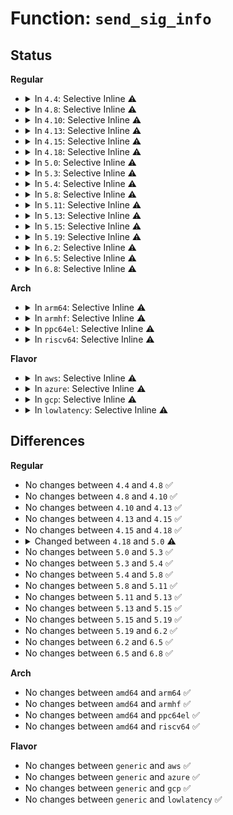 # Function: <code>send_sig_info</code>

## Status
<b>Regular</b>
<ul>
<li>
<details>
<summary>In <code>4.4</code>: Selective Inline ⚠️</summary>

```c
int send_sig_info(int sig, struct siginfo *info, struct task_struct *p);
```

**Collision:** Unique Global

**Inline:** Selective

**Transformation:** False

**Instances:**

```
In kernel/signal.c (ffffffff8108f2d0)
Location: kernel/signal.c:1413
Inline: True
Inline callers:
  - kernel/signal.c:send_sig
  - kernel/signal.c:kdb_send_sig_info
Direct callers:
  - kernel/ptrace.c:ptrace_attach
  - kernel/ptrace.c:exit_ptrace
  - kernel/pid_namespace.c:zap_pid_ns_processes
  - security/apparmor/audit.c:aa_audit
```
**Symbols:**

```
ffffffff8108f2d0-ffffffff8108f2f1: send_sig_info (STB_GLOBAL)
```
</details>
</li>
<li>
<details>
<summary>In <code>4.8</code>: Selective Inline ⚠️</summary>

```c
int send_sig_info(int sig, struct siginfo *info, struct task_struct *p);
```

**Collision:** Unique Global

**Inline:** Selective

**Transformation:** False

**Instances:**

```
In kernel/signal.c (ffffffff81095572)
Location: kernel/signal.c:1413
Inline: True
Inline callers:
  - kernel/signal.c:kdb_send_sig_info
  - kernel/signal.c:send_sig
Direct callers:
  - kernel/ptrace.c:exit_ptrace
  - kernel/ptrace.c:ptrace_attach
  - kernel/pid_namespace.c:zap_pid_ns_processes
  - security/apparmor/audit.c:aa_audit
```
**Symbols:**

```
ffffffff81092340-ffffffff81092361: send_sig_info (STB_GLOBAL)
```
</details>
</li>
<li>
<details>
<summary>In <code>4.10</code>: Selective Inline ⚠️</summary>

```c
int send_sig_info(int sig, struct siginfo *info, struct task_struct *p);
```

**Collision:** Unique Global

**Inline:** Selective

**Transformation:** False

**Instances:**

```
In kernel/signal.c (ffffffff8109a563)
Location: kernel/signal.c:1419
Inline: True
Inline callers:
  - kernel/signal.c:kdb_send_sig_info
  - kernel/signal.c:send_sig
Direct callers:
  - kernel/ptrace.c:exit_ptrace
  - kernel/ptrace.c:ptrace_attach
  - kernel/pid_namespace.c:zap_pid_ns_processes
  - security/apparmor/audit.c:aa_audit
```
**Symbols:**

```
ffffffff810972d0-ffffffff810972f1: send_sig_info (STB_GLOBAL)
```
</details>
</li>
<li>
<details>
<summary>In <code>4.13</code>: Selective Inline ⚠️</summary>

```c
int send_sig_info(int sig, struct siginfo *info, struct task_struct *p);
```

**Collision:** Unique Global

**Inline:** Selective

**Transformation:** False

**Instances:**

```
In kernel/signal.c (ffffffff810976d0)
Location: kernel/signal.c:1441
Inline: True
Inline callers:
  - kernel/signal.c:kdb_send_sig_info
  - kernel/signal.c:send_sig
Direct callers:
  - kernel/ptrace.c:exit_ptrace
  - kernel/ptrace.c:ptrace_attach
  - kernel/pid_namespace.c:zap_pid_ns_processes
  - security/apparmor/audit.c:aa_audit
```
**Symbols:**

```
ffffffff810945d0-ffffffff810945f1: send_sig_info (STB_GLOBAL)
```
</details>
</li>
<li>
<details>
<summary>In <code>4.15</code>: Selective Inline ⚠️</summary>

```c
int send_sig_info(int sig, struct siginfo *info, struct task_struct *p);
```

**Collision:** Unique Global

**Inline:** Selective

**Transformation:** False

**Instances:**

```
In kernel/signal.c (ffffffff8109e3c0)
Location: kernel/signal.c:1442
Inline: True
Inline callers:
  - kernel/signal.c:kdb_send_sig_info
  - kernel/signal.c:send_sig
Direct callers:
  - kernel/ptrace.c:exit_ptrace
  - kernel/ptrace.c:ptrace_attach
  - kernel/pid_namespace.c:zap_pid_ns_processes
  - security/apparmor/audit.c:aa_audit
```
**Symbols:**

```
ffffffff8109b470-ffffffff8109b491: send_sig_info (STB_GLOBAL)
```
</details>
</li>
<li>
<details>
<summary>In <code>4.18</code>: Selective Inline ⚠️</summary>

```c
int send_sig_info(int sig, struct siginfo *info, struct task_struct *p);
```

**Collision:** Unique Global

**Inline:** Selective

**Transformation:** False

**Instances:**

```
In kernel/signal.c (ffffffff8109f4a3)
Location: kernel/signal.c:1440
Inline: True
Inline callers:
  - kernel/signal.c:send_sig_mceerr
  - kernel/signal.c:send_sig_fault
  - kernel/signal.c:send_sig
Direct callers:
  - kernel/ptrace.c:exit_ptrace
  - kernel/ptrace.c:ptrace_attach
  - kernel/pid_namespace.c:zap_pid_ns_processes
  - security/apparmor/audit.c:aa_audit
```
**Symbols:**

```
ffffffff8109f3c0-ffffffff8109f3e1: send_sig_info (STB_GLOBAL)
```
</details>
</li>
<li>
<details>
<summary>In <code>5.0</code>: Selective Inline ⚠️</summary>

```c
int send_sig_info(int sig, struct kernel_siginfo *info, struct task_struct *p);
```

**Collision:** Unique Global

**Inline:** Selective

**Transformation:** False

**Instances:**

```
In kernel/signal.c (ffffffff810a7757)
Location: kernel/signal.c:1526
Inline: True
Inline callers:
  - kernel/signal.c:send_sig_mceerr
  - kernel/signal.c:send_sig_fault
  - kernel/signal.c:send_sig
Direct callers:
  - kernel/ptrace.c:exit_ptrace
  - kernel/ptrace.c:ptrace_attach
  - security/apparmor/audit.c:aa_audit
```
**Symbols:**

```
ffffffff810a7680-ffffffff810a76a1: send_sig_info (STB_GLOBAL)
```
</details>
</li>
<li>
<details>
<summary>In <code>5.3</code>: Selective Inline ⚠️</summary>

```c
int send_sig_info(int sig, struct kernel_siginfo *info, struct task_struct *p);
```

**Collision:** Unique Global

**Inline:** Selective

**Transformation:** False

**Instances:**

```
In kernel/signal.c (ffffffff810adef2)
Location: kernel/signal.c:1595
Inline: True
Inline callers:
  - kernel/signal.c:send_sig_mceerr
  - kernel/signal.c:send_sig_fault
  - kernel/signal.c:send_sig
Direct callers:
  - kernel/ptrace.c:exit_ptrace
  - kernel/ptrace.c:ptrace_attach
  - security/apparmor/audit.c:aa_audit
```
**Symbols:**

```
ffffffff810add80-ffffffff810adda1: send_sig_info (STB_GLOBAL)
```
</details>
</li>
<li>
<details>
<summary>In <code>5.4</code>: Selective Inline ⚠️</summary>

```c
int send_sig_info(int sig, struct kernel_siginfo *info, struct task_struct *p);
```

**Collision:** Unique Global

**Inline:** Selective

**Transformation:** False

**Instances:**

```
In kernel/signal.c (ffffffff810b4507)
Location: kernel/signal.c:1600
Inline: True
Inline callers:
  - kernel/signal.c:send_sig_mceerr
  - kernel/signal.c:send_sig_fault
  - kernel/signal.c:send_sig
Direct callers:
  - kernel/ptrace.c:exit_ptrace
  - kernel/ptrace.c:ptrace_attach
  - security/apparmor/audit.c:aa_audit
```
**Symbols:**

```
ffffffff810b43a0-ffffffff810b43c1: send_sig_info (STB_GLOBAL)
```
</details>
</li>
<li>
<details>
<summary>In <code>5.8</code>: Selective Inline ⚠️</summary>

```c
int send_sig_info(int sig, struct kernel_siginfo *info, struct task_struct *p);
```

**Collision:** Unique Global

**Inline:** Selective

**Transformation:** False

**Instances:**

```
In kernel/signal.c (ffffffff810bca3a)
Location: kernel/signal.c:1596
Inline: True
Inline callers:
  - kernel/signal.c:send_sig_mceerr
  - kernel/signal.c:send_sig_fault
  - kernel/signal.c:send_sig
Direct callers:
  - kernel/ptrace.c:exit_ptrace
  - kernel/ptrace.c:ptrace_attach
  - security/apparmor/audit.c:aa_audit
```
**Symbols:**

```
ffffffff810bc8f0-ffffffff810bc911: send_sig_info (STB_GLOBAL)
```
</details>
</li>
<li>
<details>
<summary>In <code>5.11</code>: Selective Inline ⚠️</summary>

```c
int send_sig_info(int sig, struct kernel_siginfo *info, struct task_struct *p);
```

**Collision:** Unique Global

**Inline:** Selective

**Transformation:** False

**Instances:**

```
In kernel/signal.c (ffffffff810b7d4a)
Location: kernel/signal.c:1597
Inline: True
Inline callers:
  - kernel/signal.c:send_sig_mceerr
  - kernel/signal.c:send_sig_fault
  - kernel/signal.c:send_sig
Direct callers:
  - kernel/ptrace.c:exit_ptrace
  - kernel/ptrace.c:ptrace_attach
  - security/apparmor/audit.c:aa_audit
```
**Symbols:**

```
ffffffff810b7c00-ffffffff810b7c21: send_sig_info (STB_GLOBAL)
```
</details>
</li>
<li>
<details>
<summary>In <code>5.13</code>: Selective Inline ⚠️</summary>

```c
int send_sig_info(int sig, struct kernel_siginfo *info, struct task_struct *p);
```

**Collision:** Unique Global

**Inline:** Selective

**Transformation:** False

**Instances:**

```
In kernel/signal.c (ffffffff810b92aa)
Location: kernel/signal.c:1599
Inline: True
Inline callers:
  - kernel/signal.c:send_sig_mceerr
  - kernel/signal.c:send_sig_fault
  - kernel/signal.c:send_sig
Direct callers:
  - kernel/ptrace.c:exit_ptrace
  - kernel/ptrace.c:ptrace_attach
  - security/apparmor/audit.c:aa_audit
```
**Symbols:**

```
ffffffff810b9160-ffffffff810b9181: send_sig_info (STB_GLOBAL)
```
</details>
</li>
<li>
<details>
<summary>In <code>5.15</code>: Selective Inline ⚠️</summary>

```c
int send_sig_info(int sig, struct kernel_siginfo *info, struct task_struct *p);
```

**Collision:** Unique Global

**Inline:** Selective

**Transformation:** False

**Instances:**

```
In kernel/signal.c (ffffffff810cb8a9)
Location: kernel/signal.c:1625
Inline: True
Inline callers:
  - kernel/signal.c:send_sig_fault_trapno
  - kernel/signal.c:send_sig_mceerr
  - kernel/signal.c:send_sig_fault
  - kernel/signal.c:send_sig
Direct callers:
  - kernel/ptrace.c:exit_ptrace
  - kernel/ptrace.c:ptrace_attach
  - security/apparmor/audit.c:aa_audit
```
**Symbols:**

```
ffffffff810cb6f0-ffffffff810cb711: send_sig_info (STB_GLOBAL)
```
</details>
</li>
<li>
<details>
<summary>In <code>5.19</code>: Selective Inline ⚠️</summary>

```c
int send_sig_info(int sig, struct kernel_siginfo *info, struct task_struct *p);
```

**Collision:** Unique Global

**Inline:** Selective

**Transformation:** False

**Instances:**

```
In kernel/signal.c (ffffffff810e2942)
Location: kernel/signal.c:1626
Inline: True
Inline callers:
  - kernel/signal.c:send_sig_fault_trapno
  - kernel/signal.c:send_sig_perf
  - kernel/signal.c:send_sig_mceerr
  - kernel/signal.c:send_sig_fault
  - kernel/signal.c:send_sig
Direct callers:
  - kernel/ptrace.c:ptrace_request
  - kernel/ptrace.c:exit_ptrace
  - kernel/ptrace.c:ptrace_attach
  - security/apparmor/audit.c:aa_audit
```
**Symbols:**

```
ffffffff810e2670-ffffffff810e26a9: send_sig_info (STB_GLOBAL)
```
</details>
</li>
<li>
<details>
<summary>In <code>6.2</code>: Selective Inline ⚠️</summary>

```c
int send_sig_info(int sig, struct kernel_siginfo *info, struct task_struct *p);
```

**Collision:** Unique Global

**Inline:** Selective

**Transformation:** False

**Instances:**

```
In kernel/signal.c (ffffffff81102d82)
Location: kernel/signal.c:1627
Inline: True
Inline callers:
  - kernel/signal.c:send_sig_fault_trapno
  - kernel/signal.c:send_sig_perf
  - kernel/signal.c:send_sig_mceerr
  - kernel/signal.c:send_sig_fault
  - kernel/signal.c:send_sig
Direct callers:
  - kernel/ptrace.c:ptrace_request
  - kernel/ptrace.c:exit_ptrace
  - kernel/ptrace.c:ptrace_attach
  - security/apparmor/audit.c:aa_audit
```
**Symbols:**

```
ffffffff81102a60-ffffffff81102a99: send_sig_info (STB_GLOBAL)
```
</details>
</li>
<li>
<details>
<summary>In <code>6.5</code>: Selective Inline ⚠️</summary>

```c
int send_sig_info(int sig, struct kernel_siginfo *info, struct task_struct *p);
```

**Collision:** Unique Global

**Inline:** Selective

**Transformation:** False

**Instances:**

```
In kernel/signal.c (ffffffff8110efc2)
Location: kernel/signal.c:1633
Inline: True
Inline callers:
  - kernel/signal.c:send_sig_fault_trapno
  - kernel/signal.c:send_sig_perf
  - kernel/signal.c:send_sig_mceerr
  - kernel/signal.c:send_sig_fault
  - kernel/signal.c:send_sig
Direct callers:
  - kernel/ptrace.c:ptrace_request
  - kernel/ptrace.c:exit_ptrace
  - kernel/ptrace.c:ptrace_attach
  - security/apparmor/audit.c:aa_audit
```
**Symbols:**

```
ffffffff8110eca0-ffffffff8110ecd9: send_sig_info (STB_GLOBAL)
```
</details>
</li>
<li>
<details>
<summary>In <code>6.8</code>: Selective Inline ⚠️</summary>

```c
int send_sig_info(int sig, struct kernel_siginfo *info, struct task_struct *p);
```

**Collision:** Unique Global

**Inline:** Selective

**Transformation:** False

**Instances:**

```
In kernel/signal.c (ffffffff81118942)
Location: kernel/signal.c:1639
Inline: True
Inline callers:
  - kernel/signal.c:send_sig_fault_trapno
  - kernel/signal.c:send_sig_perf
  - kernel/signal.c:send_sig_mceerr
  - kernel/signal.c:send_sig_fault
  - kernel/signal.c:send_sig
Direct callers:
  - kernel/ptrace.c:ptrace_request
  - kernel/ptrace.c:exit_ptrace
  - kernel/ptrace.c:ptrace_attach
  - security/apparmor/audit.c:aa_audit
```
**Symbols:**

```
ffffffff81118620-ffffffff81118659: send_sig_info (STB_GLOBAL)
```
</details>
</li>
</ul>
<b>Arch</b>
<ul>
<li>
<details>
<summary>In <code>arm64</code>: Selective Inline ⚠️</summary>

```c
int send_sig_info(int sig, struct kernel_siginfo *info, struct task_struct *p);
```

**Collision:** Unique Global

**Inline:** Selective

**Transformation:** False

**Instances:**

```
In kernel/signal.c (ffff80001011058c)
Location: kernel/signal.c:1600
Inline: True
Inline callers:
  - kernel/signal.c:send_sig_mceerr
  - kernel/signal.c:send_sig_fault
  - kernel/signal.c:send_sig
Direct callers:
  - kernel/ptrace.c:exit_ptrace
  - kernel/ptrace.c:ptrace_attach
  - security/apparmor/audit.c:aa_audit
```
**Symbols:**

```
ffff8000101103c0-ffff80001011041c: send_sig_info (STB_GLOBAL)
```
</details>
</li>
<li>
<details>
<summary>In <code>armhf</code>: Selective Inline ⚠️</summary>

```c
int send_sig_info(int sig, struct kernel_siginfo *info, struct task_struct *p);
```

**Collision:** Unique Global

**Inline:** Selective

**Transformation:** False

**Instances:**

```
In kernel/signal.c (c0367f50)
Location: kernel/signal.c:1600
Inline: True
Inline callers:
  - kernel/signal.c:send_sig_mceerr
  - kernel/signal.c:send_sig_fault
  - kernel/signal.c:send_sig
Direct callers:
  - kernel/ptrace.c:__se_sys_ptrace
  - kernel/ptrace.c:exit_ptrace
  - security/apparmor/audit.c:aa_audit
```
**Symbols:**

```
c0367dd0-c0367e00: send_sig_info (STB_GLOBAL)
```
</details>
</li>
<li>
<details>
<summary>In <code>ppc64el</code>: Selective Inline ⚠️</summary>

```c
int send_sig_info(int sig, struct kernel_siginfo *info, struct task_struct *p);
```

**Collision:** Unique Global

**Inline:** Selective

**Transformation:** False

**Instances:**

```
In kernel/signal.c (c000000000157d04)
Location: kernel/signal.c:1600
Inline: True
Inline callers:
  - kernel/signal.c:send_sig_mceerr
  - kernel/signal.c:send_sig_fault
  - kernel/signal.c:send_sig
Direct callers:
  - kernel/ptrace.c:exit_ptrace
  - kernel/ptrace.c:ptrace_attach
  - security/apparmor/audit.c:aa_audit
```
**Symbols:**

```
c000000000157b70-c000000000157b98: send_sig_info (STB_GLOBAL)
```
</details>
</li>
<li>
<details>
<summary>In <code>riscv64</code>: Selective Inline ⚠️</summary>

```c
int send_sig_info(int sig, struct kernel_siginfo *info, struct task_struct *p);
```

**Collision:** Unique Global

**Inline:** Selective

**Transformation:** False

**Instances:**

```
In kernel/signal.c (ffffffe0000d043a)
Location: kernel/signal.c:1600
Inline: True
Inline callers:
  - kernel/signal.c:send_sig_mceerr
  - kernel/signal.c:send_sig_fault
  - kernel/signal.c:send_sig
Direct callers:
  - kernel/ptrace.c:__se_sys_ptrace
  - kernel/ptrace.c:exit_ptrace
  - security/apparmor/audit.c:aa_audit
```
**Symbols:**

```
ffffffe0000d0304-ffffffe0000d034c: send_sig_info (STB_GLOBAL)
```
</details>
</li>
</ul>
<b>Flavor</b>
<ul>
<li>
<details>
<summary>In <code>aws</code>: Selective Inline ⚠️</summary>

```c
int send_sig_info(int sig, struct kernel_siginfo *info, struct task_struct *p);
```

**Collision:** Unique Global

**Inline:** Selective

**Transformation:** False

**Instances:**

```
In kernel/signal.c (ffffffff810ae877)
Location: kernel/signal.c:1600
Inline: True
Inline callers:
  - kernel/signal.c:send_sig_mceerr
  - kernel/signal.c:send_sig_fault
  - kernel/signal.c:send_sig
Direct callers:
  - kernel/ptrace.c:exit_ptrace
  - kernel/ptrace.c:ptrace_attach
  - security/apparmor/audit.c:aa_audit
```
**Symbols:**

```
ffffffff810ae710-ffffffff810ae731: send_sig_info (STB_GLOBAL)
```
</details>
</li>
<li>
<details>
<summary>In <code>azure</code>: Selective Inline ⚠️</summary>

```c
int send_sig_info(int sig, struct kernel_siginfo *info, struct task_struct *p);
```

**Collision:** Unique Global

**Inline:** Selective

**Transformation:** False

**Instances:**

```
In kernel/signal.c (ffffffff8109d1c7)
Location: kernel/signal.c:1600
Inline: True
Inline callers:
  - kernel/signal.c:send_sig_mceerr
  - kernel/signal.c:send_sig_fault
  - kernel/signal.c:send_sig
Direct callers:
  - kernel/ptrace.c:exit_ptrace
  - kernel/ptrace.c:ptrace_attach
  - security/apparmor/audit.c:aa_audit
```
**Symbols:**

```
ffffffff8109d060-ffffffff8109d081: send_sig_info (STB_GLOBAL)
```
</details>
</li>
<li>
<details>
<summary>In <code>gcp</code>: Selective Inline ⚠️</summary>

```c
int send_sig_info(int sig, struct kernel_siginfo *info, struct task_struct *p);
```

**Collision:** Unique Global

**Inline:** Selective

**Transformation:** False

**Instances:**

```
In kernel/signal.c (ffffffff810addd7)
Location: kernel/signal.c:1600
Inline: True
Inline callers:
  - kernel/signal.c:send_sig_mceerr
  - kernel/signal.c:send_sig_fault
  - kernel/signal.c:send_sig
Direct callers:
  - kernel/ptrace.c:exit_ptrace
  - kernel/ptrace.c:ptrace_attach
  - security/apparmor/audit.c:aa_audit
```
**Symbols:**

```
ffffffff810adc70-ffffffff810adc91: send_sig_info (STB_GLOBAL)
```
</details>
</li>
<li>
<details>
<summary>In <code>lowlatency</code>: Selective Inline ⚠️</summary>

```c
int send_sig_info(int sig, struct kernel_siginfo *info, struct task_struct *p);
```

**Collision:** Unique Global

**Inline:** Selective

**Transformation:** False

**Instances:**

```
In kernel/signal.c (ffffffff810b6037)
Location: kernel/signal.c:1600
Inline: True
Inline callers:
  - kernel/signal.c:send_sig_mceerr
  - kernel/signal.c:send_sig_fault
  - kernel/signal.c:send_sig
Direct callers:
  - kernel/ptrace.c:exit_ptrace
  - kernel/ptrace.c:ptrace_attach
  - security/apparmor/audit.c:aa_audit
```
**Symbols:**

```
ffffffff810b5ed0-ffffffff810b5ef1: send_sig_info (STB_GLOBAL)
```
</details>
</li>
</ul>

## Differences
<b>Regular</b>
<ul>
<li>
No changes between <code>4.4</code> and <code>4.8</code> ✅
</li>
<li>
No changes between <code>4.8</code> and <code>4.10</code> ✅
</li>
<li>
No changes between <code>4.10</code> and <code>4.13</code> ✅
</li>
<li>
No changes between <code>4.13</code> and <code>4.15</code> ✅
</li>
<li>
No changes between <code>4.15</code> and <code>4.18</code> ✅
</li>
<li>
<details>
<summary>Changed between <code>4.18</code> and <code>5.0</code> ⚠️</summary>
<ul>
<li>
<b>Param type changed. </b>
<code>struct siginfo *info</code> ➡️ <code>struct kernel_siginfo *info</code>
</li>
</ul>
</details>
</li>
<li>
No changes between <code>5.0</code> and <code>5.3</code> ✅
</li>
<li>
No changes between <code>5.3</code> and <code>5.4</code> ✅
</li>
<li>
No changes between <code>5.4</code> and <code>5.8</code> ✅
</li>
<li>
No changes between <code>5.8</code> and <code>5.11</code> ✅
</li>
<li>
No changes between <code>5.11</code> and <code>5.13</code> ✅
</li>
<li>
No changes between <code>5.13</code> and <code>5.15</code> ✅
</li>
<li>
No changes between <code>5.15</code> and <code>5.19</code> ✅
</li>
<li>
No changes between <code>5.19</code> and <code>6.2</code> ✅
</li>
<li>
No changes between <code>6.2</code> and <code>6.5</code> ✅
</li>
<li>
No changes between <code>6.5</code> and <code>6.8</code> ✅
</li>
</ul>
<b>Arch</b>
<ul>
<li>
No changes between <code>amd64</code> and <code>arm64</code> ✅
</li>
<li>
No changes between <code>amd64</code> and <code>armhf</code> ✅
</li>
<li>
No changes between <code>amd64</code> and <code>ppc64el</code> ✅
</li>
<li>
No changes between <code>amd64</code> and <code>riscv64</code> ✅
</li>
</ul>
<b>Flavor</b>
<ul>
<li>
No changes between <code>generic</code> and <code>aws</code> ✅
</li>
<li>
No changes between <code>generic</code> and <code>azure</code> ✅
</li>
<li>
No changes between <code>generic</code> and <code>gcp</code> ✅
</li>
<li>
No changes between <code>generic</code> and <code>lowlatency</code> ✅
</li>
</ul>
